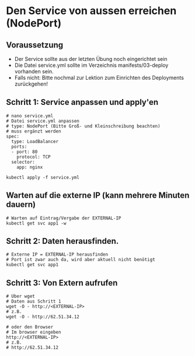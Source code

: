 # Den Service von aussen erreichen (NodePort) 

## Voraussetzung

  * Der Service sollte aus der letzten Übung noch eingerichtet sein
  * Die Datei service.yml sollte im Verzeichnis manifests/03-deploy vorhanden sein.
  * Falls nicht: Bitte nochmal zur Lektion zum Einrichten des Deployments zurückgehen!


## Schritt 1: Service anpassen und apply'en

```
# nano service.yml 
# Datei service.yml anpassen
# type: NodePort (Bitte Groß- und Kleinschreibung beachten)
# muss ergänzt werden
spec:
  type: LoadBalancer
  ports:
  - port: 80
    protocol: TCP
  selector:
    app: nginx
```

```
kubectl apply -f service.yml
```

## Warten auf die externe IP (kann mehrere Minuten dauern) 

```
# Warten auf Eintrag/Vergabe der EXTERNAL-IP
kubectl get svc app1 -w 
```

## Schritt 2: Daten herausfinden.

```
# Externe IP = EXTERNAL-IP herausfinden
# Port ist zwar auch da, wird aber aktuell nicht benötigt
kubectl get svc app1 
```

## Schritt 3: Von Extern aufrufen 

```
# Über wget
# Daten aus Schritt 1
wget -O - http://<EXTERNAL-IP>
# z.B.
wget -O - http://62.51.34.12
```

```
# oder den Browser
# Im browser eingeben
http://<EXTERNAL-IP>
# z.B.
# http://62.51.34.12
```


